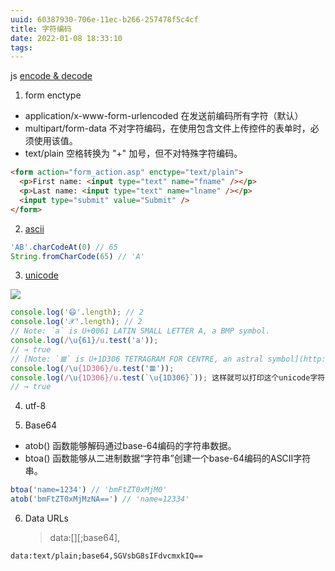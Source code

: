 ```yaml
---
uuid: 60387930-706e-11ec-b266-257478f5c4cf
title: 字符编码
date: 2022-01-08 18:33:10
tags:
---
```


js [encode & decode](https://www.ruanyifeng.com/blog/2007/10/ascii_unicode_and_utf-8.html)

1.  form enctype

-   application/x-www-form-urlencoded 在发送前编码所有字符（默认）
-   multipart/form-data 不对字符编码，在使用包含文件上传控件的表单时，必须使用该值。
-   text/plain 空格转换为 "+" 加号，但不对特殊字符编码。

```html
<form action="form_action.asp" enctype="text/plain">
  <p>First name: <input type="text" name="fname" /></p>
  <p>Last name: <input type="text" name="lname" /></p>
  <input type="submit" value="Submit" />
</form>
```

2.  [ascii](https://tool.oschina.net/commons?type=4)

```js
'AB'.charCodeAt(0) // 65
String.fromCharCode(65) // 'A'
```

3.  [unicode](http://ilucas.me/2015/08/25/es6-unicode-regex/)

![](./imgs/bg2014121104.png)

```js
console.log('😄'.length); // 2
console.log('𝒳'.length); // 2
// Note: `a` is U+0061 LATIN SMALL LETTER A, a BMP symbol.
console.log(/\u{61}/u.test('a'));
// → true
// [Note: `𝌆` is U+1D306 TETRAGRAM FOR CENTRE, an astral symbol](http://ilucas.me/2015/08/25/es6-unicode-regex/).
console.log(/\u{1D306}/u.test('𝌆'));
console.log(/\u{1D306}/u.test(`\u{1D306}`)); 这样就可以打印这个unicode字符了
// → true
```

4.  utf-8


5.  Base64

-   atob() 函数能够解码通过base-64编码的字符串数据。
-   btoa() 函数能够从二进制数据“字符串”创建一个base-64编码的ASCII字符串。

```js
btoa('name=1234') // 'bmFtZT0xMjM0'
atob('bmFtZT0xMjMzNA==') // 'name=12334'
```

6.  Data URLs
    > data:[<mediatype>][;base64],<data>

```text
data:text/plain;base64,SGVsbG8sIFdvcmxkIQ==
```
